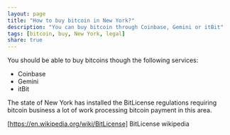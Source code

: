 ```yaml
---
layout: page
title: "How to buy bitcoin in New York?"
description: "You can buy bitcoin through Coinbase, Gemini or itBit"
tags: [bitcoin, buy, New York, legal]
share: true
---
```


You should be able to buy bitcoins though the following services:

- Coinbase
- Gemini
- itBit

The state of New York has installed the BitLicense regulations requiring bitcoin business a lot of work processing bitcoin payment in this area.

[https://en.wikipedia.org/wiki/BitLicense] BitLicense wikipedia
